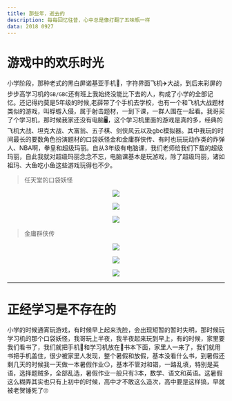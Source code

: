 ```yaml
---
title: 那些年，逝去的
description: 每每回忆往昔，心中总是像打翻了五味瓶一样
data: 2018 0927
---
```


# 游戏中的欢乐时光
小学阶段，那种老式的黑白屏诺基亚手机📱️，字符界面飞机✈️️大战，到后来彩屏的步步高学习机的` GB/GBC `还有班上我始终没能比下去的人，构成了小学的全部记忆。还记得约莫是5年级的时候,老薛带了个手机去学校，也有一个和飞机大战题材类似的游戏，叫蜉蝣入侵，属于射击题材，一到下课，一群人围在一起看。我哥买了个学习机，那时候我家还没有电脑🖥️，这个学习机里面的游戏是真的多，经典的飞机大战、坦克大战、大富翁、五子棋、剑侠风云以及gbc模拟器。其中我玩的时间最长的要数角色扮演题材的口袋妖怪金和金庸群侠传、有时也玩玩动作类的炸弹人、NBA啊，拳皇和超级玛丽。自从3年级有电脑课，我们老师给我们下载的超级玛丽，自此我就对超级玛丽念念不忘，电脑课基本是玩游戏，除了超级玛丽，诸如祖玛、大鱼吃小鱼这些游戏玩得也不少。

> 任天堂的口袋妖怪

<div align="center">
<img src="https://i.imgur.com/iI4eRsT.png">
<p>
<img src="https://i.imgur.com/B80B8co.png">
<p>
<img src="https://i.imgur.com/bBtrsK7.png">
</div>

> 金庸群侠传

<div align="center">
<img src="https://i.imgur.com/lkHnpPZ.png">
<p>
<img src="https://i.imgur.com/joTzlKV.png">
<p>
<img src="https://i.imgur.com/iPIlTuO.png">
</div>


---

# 正经学习是不存在的

小学的时候通宵玩游戏，有时候早上起来洗脸，会出现短暂的暂时失明，那时候玩学习机的那个口袋妖怪，我哥玩上半夜，我半夜起来玩到早上，有的时候，家里要我们看书了，我们就把手机📱和学习机放在📖书本下面，家里人一来了，我们就用书把手机盖住，很少被家里人发现，整个暑假和放假，基本没看什么书，到暑假还剩几天的时候我一天做一本暑假作业😏，基本不管对和错，一路乱填，特别是英语，选择题贼多，全部乱选，暑假作业一般只有3本，数学、语文和英语。这暑假这么糊弄其实也只有上初中的时候，高中才不敢这么造次，高中要是这样搞，早就被老贺锤死了🙄



<link rel="stylesheet" href="//cdn.jsdelivr.net/npm/aplayer@1.10/dist/APlayer.min.css">
<script src="//cdn.jsdelivr.net/npm/aplayer@1.10/dist/APlayer.min.js"></script>

<div class="aplayer"
    data-id="97357"
    data-server="netease"
    data-type="song">
</div>

<script src="//cdn.jsdelivr.net/npm/meting@1.2/dist/Meting.min.js"></script>

